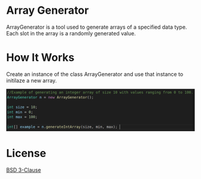 # Array Generator


ArrayGenerator is a tool used to generate arrays of a specified data type.
Each slot in the array is a randomly generated value.


# How It Works

Create an instance of the class ArrayGenerator and use that instance to initilaze a new array. 

![alt text](integerExample.png)

# License
[BSD 3-Clause](https://github.com/PinedaVictor/ArrayGenerator/blob/master/LICENSE)

